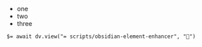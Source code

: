 <div class="🌟 bullet-cards"></div>

- one
- two
- three

`$= await dv.view("= scripts/obsidian-element-enhancer", "🌟")`
